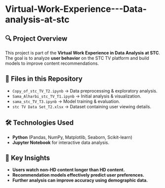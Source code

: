 # Virtual-Work-Experience---Data-analysis-at-stc

## 🔍 Project Overview
This project is part of the **Virtual Work Experience in Data Analysis at STC**. The goal is to analyze **user behavior** on the STC TV platform and build models to improve content recommendations.
## 📂 Files in this Repository
- `Copy_of_stc_TV_T2.ipynb` → Data preprocessing & exploratory analysis.
- `Sama_Alharbi_stc_TV_T1.ipynb` → Initial analysis & visualization.
- `sama_stc_TV_T3.ipynb` → Model training & evaluation.
- `stc TV Data Set_T2.xlsx` → Dataset containing user viewing details.
## 🛠 Technologies Used
- **Python** (Pandas, NumPy, Matplotlib, Seaborn, Scikit-learn)
- **Jupyter Notebook** for interactive data analysis.

## 🔑 Key Insights
- **Users watch non-HD content longer than HD content.**
- **Recommendation models effectively predict user preferences.**
- **Further analysis can improve accuracy using demographic data.**
